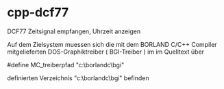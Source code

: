# cpp-dcf77
DCF77 Zeitsignal empfangen, Uhrzeit anzeigen

Auf dem Zielsystem muessen sich die mit dem 
BORLAND C/C++ Compiler mitgelieferten 
DOS-Graphiktreiber ( BGI-Treiber ) 
im im Quelltext über

\#define MC_treiberpfad "c:\\borlandc\\bgi"

definierten Verzeichnis "c:\borlandc\bgi"
befinden
